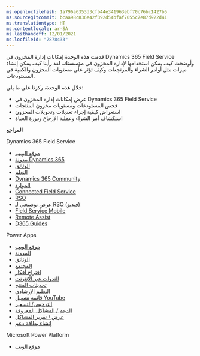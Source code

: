 ```yaml
---
ms.openlocfilehash: 1a796a6353d3cfb44e341963ebf70c76bc1427b5
ms.sourcegitcommit: bcaa98c836e42f392d54bfaf7055c7e87d922d41
ms.translationtype: HT
ms.contentlocale: ar-SA
ms.lasthandoff: 12/01/2021
ms.locfileid: "7878433"
---
```

قدمت هذه الوحدة إمكانات إدارة المخزون في Dynamics 365 Field Service وأوضحت كيف يمكن استخدامها لإدارة المخزون في مؤسستك. لقد رأينا كيف يمكن إنشاء ميزات مثل أوامر الشراء والمرتجعات وكيف تؤثر على مستويات المخزون والكمية في المستودعات.

خلال هذه الوحدة، ركزنا على ما يلي:

 -  عرض إمكانات إدارة المخزون في Dynamics 365 Field Service
 -  فحص المستودعات ومستويات مخزون المنتجات
 -  استعراض كيفية إجراء تعديلات وتحويلات المخزون
 -  استكشاف أمر الشراء وعملية الإرجاع ودورة الحياة

**المراجع**

Dynamics 365 Field Service

 -  [موقع الويب](https://dynamics.microsoft.com/field-service/overview/)
 -  [مدونة Dynamics 365](https://cloudblogs.microsoft.com/dynamics365/)
 -  [الوثائق](/dynamics365/field-service/user-guide)
 -  [التعلم](/learn/browse/?products=dynamics-field-service)
 -  [Dynamics 365 Community](https://community.dynamics.com/)
 -  [الموارد](https://dynamics.microsoft.com/field-service/resources/)
 -  [Connected Field Service](/dynamics365/field-service/connected-field-service-overview)
 -  [RSO](/dynamics365/field-service/rso-overview)
 -  [عرض توضيحي لـ RSO (فيديو)](https://www.youtube.com/watch?v=ghMvOucbMe8)
 -  [Field Service Mobile](/dynamics365/field-service/field-service-mobile-overview)
 -  [Remote Assist](https://dynamics.microsoft.com/mixed-reality/remote-assist/?&amp;ef_id=Cj0KCQiAt_PuBRDcARIsAMNlBdqxjRGYeuHYnPUeUxCwGcR7BHLwFyhbkohPSAF9E_Z7zwB_BQ3UGLsaAu8IEALw_wcB:G:s&amp;OCID=AID2000546_SEM_9lWcOo7c&amp;utm_source=Google&amp;utm_medium=CPC&amp;utm_term=dynamics)
 -  [D365 Guides](https://dynamics.microsoft.com/mixed-reality/guides/)

Power Apps

 -  [موقع الويب](https://powerapps.microsoft.com/)
 -  [المدونة](https://powerapps.microsoft.com/blog/)
 -  [الوثائق](https://powerapps.microsoft.com/tutorials/getting-started/)
 -  [المجتمع](https://aka.ms/powerapps-community)
 -  [اقتراح أفكار](https://aka.ms/powerapps-ideas)
 -  [الندوات عبر الإنترنت](/powerapps/webinars-listing)
 -  [تحديثات المنتج](https://powerapps.microsoft.com/blog/category/new-features/)
 -  [التعليم الإرشادي](https://powerapps.microsoft.com/guided-learning/)
 -  [قائمة تشغيل YouTube](https://www.youtube.com/playlist?list=PL8IYfXypsj2DU3EwoaeBYiuuQTvcscJfo)
 -  [الترخيص/التسعير](https://powerapps.microsoft.com/pricing/)
 -  [الدعم / المشاكل المعروفة](/powerapps/common-issues-and-resolutions)
 -  [عرض / تقرير المشاكل](https://powerusers.microsoft.com/t5/General-Discussion/bd-p/PowerAppsForum1)
 -  [إنشاء بطاقة دعم](https://powerapps.microsoft.com/support/)

Microsoft Power Platform

 -  [موقع الويب](https://powerplatform.com/)
